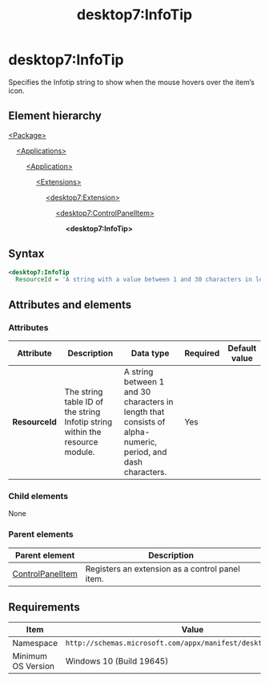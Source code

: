 ﻿---
title: desktop7:InfoTip
description: Specifies the Infotip string to show when the mouse hovers over the item’s icon.
ms.date: 10/15/2021
ms.topic: reference
keywords: windows 10, uwp, schema, manifest, desktop, extension 
ms.custom: 19H1
---

# desktop7:InfoTip

Specifies the Infotip string to show when the mouse hovers over the item’s icon.

## Element hierarchy

[\<Package\>](element-package.md)

&nbsp;&nbsp;&nbsp;&nbsp;[\<Applications\>](element-applications.md)

&nbsp;&nbsp;&nbsp;&nbsp; &nbsp;&nbsp;&nbsp;&nbsp;[\<Application\>](element-application.md)

&nbsp;&nbsp;&nbsp;&nbsp; &nbsp;&nbsp;&nbsp;&nbsp; &nbsp;&nbsp;&nbsp;&nbsp;[\<Extensions\>](element-1-extensions.md)

&nbsp;&nbsp;&nbsp;&nbsp; &nbsp;&nbsp;&nbsp;&nbsp; &nbsp;&nbsp;&nbsp;&nbsp; &nbsp;&nbsp;&nbsp;&nbsp;[\<desktop7:Extension\>](element-desktop7-extension.md)

&nbsp;&nbsp;&nbsp;&nbsp; &nbsp;&nbsp;&nbsp;&nbsp; &nbsp;&nbsp;&nbsp;&nbsp; &nbsp;&nbsp;&nbsp;&nbsp; &nbsp;&nbsp;&nbsp;&nbsp;[\<desktop7:ControlPanelItem\>](element-desktop7-controlpanelitem.md)

&nbsp;&nbsp;&nbsp;&nbsp; &nbsp;&nbsp;&nbsp;&nbsp; &nbsp;&nbsp;&nbsp;&nbsp; &nbsp;&nbsp;&nbsp;&nbsp; &nbsp;&nbsp;&nbsp;&nbsp; &nbsp;&nbsp;&nbsp;&nbsp;**\<desktop7:InfoTip\>**

## Syntax

```xml
<desktop7:InfoTip
  ResourceId = 'A string with a value between 1 and 30 characters in length that consists of alphanumeric, period, and dash characters.' />
```

## Attributes and elements

### Attributes

| Attribute | Description | Data type | Required | Default value |
|-|-|-|-|-|
| **ResourceId** | The string table ID of the string Infotip string within the resource module. | A string between 1 and 30 characters in length that consists of alpha-numeric, period, and dash characters. | Yes |  |

### Child elements

None

### Parent elements

| Parent element | Description |
|-|-|
| [ControlPanelItem](element-desktop7-controlpanelitem.md) | Registers an extension as a control panel item. |  

## Requirements

| Item  | Value  |
|--|--|
| Namespace | `http://schemas.microsoft.com/appx/manifest/desktop/windows10/7` |
| Minimum OS Version | Windows 10 (Build 19645) |
